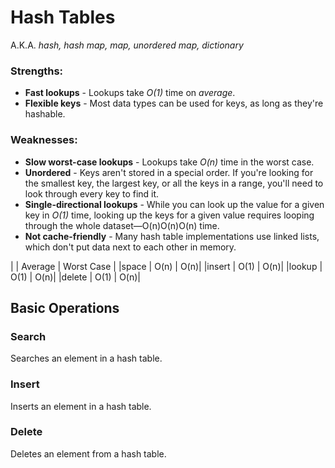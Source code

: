 # Hash Tables
A.K.A. *hash, hash map, map, unordered map, dictionary*

### Strengths:
- **Fast lookups** - Lookups take *O(1)* time on *average*.
- **Flexible keys** - Most data types can be used for keys, as long as they're hashable. 

### Weaknesses:
- **Slow worst-case lookups** - Lookups take *O(n)* time in the worst case.
- **Unordered** - Keys aren't stored in a special order. If you're looking for the smallest key, the largest key, or all the keys in a range, you'll need to look through every key to find it.
- **Single-directional lookups** - While you can look up the value for a given key in *O(1)* time, looking up the keys for a given value requires looping through the whole dataset—O(n)O(n)O(n) time.
- **Not cache-friendly** - Many hash table implementations use linked lists, which don't put data next to each other in memory.

|       |  Average   | Worst Case  |
|space 	| O(n) | O(n)|
|insert |	O(1) | O(n)|
|lookup |	O(1) | O(n)|
|delete |	O(1) | O(n)|

## Basic Operations
### Search
Searches an element in a hash table.

### Insert
Inserts an element in a hash table.

### Delete
Deletes an element from a hash table.
